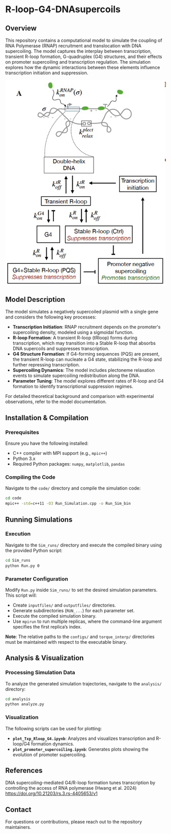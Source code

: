 # R-loop-G4-DNAsupercoils

## Overview
This repository contains a computational model to simulate the coupling of RNA Polymerase (RNAP) recruitment and translocation with DNA supercoiling. The model captures the interplay between transcription, transient R-loop formation, G-quadruplex (G4) structures, and their effects on promoter supercoiling and transcription regulation. The simulation explores how the dynamic interactions between these elements influence transcription initiation and suppression.

![Model Schematic](images/model.png)

## Model Description
The model simulates a negatively supercoiled plasmid with a single gene and considers the following key processes:
- **Transcription Initiation**: RNAP recruitment depends on the promoter's supercoiling density, modeled using a sigmoidal function.
- **R-loop Formation**: A transient R-loop (tRloop) forms during transcription, which may transition into a Stable R-loop that absorbs DNA supercoils and suppresses transcription.
- **G4 Structure Formation**: If G4-forming sequences (PQS) are present, the transient R-loop can nucleate a G4 state, stabilizing the R-loop and further repressing transcription.
- **Supercoiling Dynamics**: The model includes plectoneme relaxation events to simulate supercoiling redistribution along the DNA.
- **Parameter Tuning**: The model explores different rates of R-loop and G4 formation to identify transcriptional suppression regimes.

For detailed theoretical background and comparison with experimental observations, refer to the model documentation.

## Installation & Compilation
### Prerequisites
Ensure you have the following installed:
- C++ compiler with MPI support (e.g., `mpic++`)
- Python 3.x
- Required Python packages: `numpy`, `matplotlib`, `pandas`

### Compiling the Code
Navigate to the `code/` directory and compile the simulation code:
```sh
cd code
mpic++ -std=c++11 -O3 Run_Simulation.cpp -o Run_Sim_bin
```

## Running Simulations
### Execution
Navigate to the `Sim_runs/` directory and execute the compiled binary using the provided Python script:
```sh
cd Sim_runs
python Run.py 0
```

### Parameter Configuration
Modify `Run.py` inside `Sim_runs/` to set the desired simulation parameters. This script will:
- Create `inputfiles/` and `outputfiles/` directories.
- Generate subdirectories (`RUN_...`) for each parameter set.
- Execute the compiled simulation binary.
- Use `mpirun` to run multiple replicas, where the command-line argument specifies the first replica’s index.

**Note**: The relative paths to the `configs/` and `torque_interp/` directories must be maintained with respect to the executable binary.

## Analysis & Visualization
### Processing Simulation Data
To analyze the generated simulation trajectories, navigate to the `analysis/` directory:
```sh
cd analysis
python analyze.py
```

### Visualization
The following scripts can be used for plotting:
- **`plot_Txp_Rloop_G4.ipynb`**: Analyzes and visualizes transcription and R-loop/G4 formation dynamics.
- **`plot_promoter_supercoiling.ipynb`**: Generates plots showing the evolution of promoter supercoiling.

## References
DNA supercoiling-mediated G4/R-loop formation
tunes transcription by controlling the access of RNA
polymerase (Hwang et al. 2024) https://doi.org/10.21203/rs.3.rs-4405653/v1

## Contact
For questions or contributions, please reach out to the repository maintainers.


